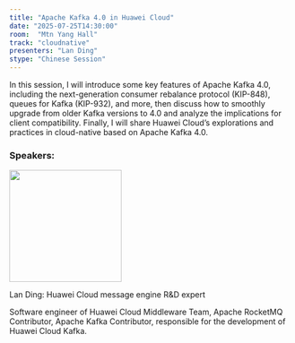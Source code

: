 ```yaml
---
title: "Apache Kafka 4.0 in Huawei Cloud"
date: "2025-07-25T14:30:00"
room:  "Mtn Yang Hall"
track: "cloudnative"
presenters: "Lan Ding"
stype: "Chinese Session"
---
```


In this session, I will introduce some key features of Apache Kafka 4.0, including the next-generation consumer rebalance protocol (KIP-848), queues for Kafka (KIP-932), and more, then discuss how to smoothly upgrade from older Kafka versions to 4.0 and analyze the implications for client compatibility. Finally, I will share Huawei Cloud’s explorations and practices in cloud-native based on Apache Kafka 4.0.

### Speakers:


<img src="https://sessionize.com/image/1797-400o400o1-SXw7AkzP9sW9VsRkFiQ9gT.jpg" width="200" /><br/>

Lan Ding: Huawei Cloud message engine R&D expert

Software engineer of Huawei Cloud Middleware Team, Apache RocketMQ Contributor, Apache Kafka Contributor, responsible for the development of Huawei Cloud Kafka.